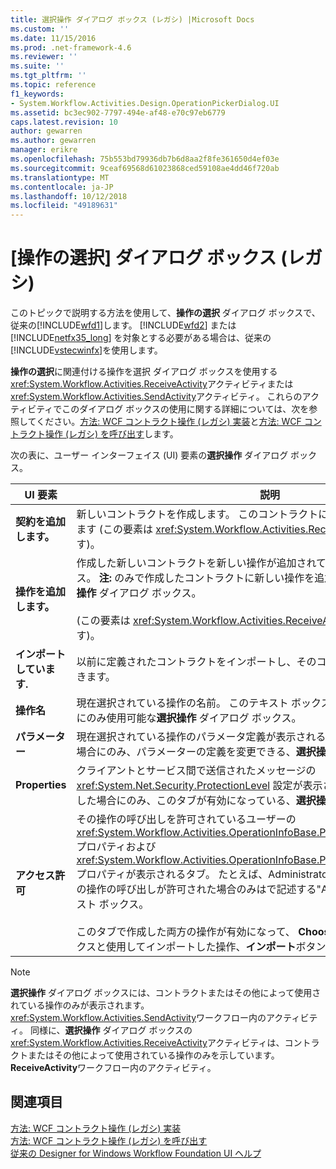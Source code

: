 ```yaml
---
title: 選択操作 ダイアログ ボックス (レガシ) |Microsoft Docs
ms.custom: ''
ms.date: 11/15/2016
ms.prod: .net-framework-4.6
ms.reviewer: ''
ms.suite: ''
ms.tgt_pltfrm: ''
ms.topic: reference
f1_keywords:
- System.Workflow.Activities.Design.OperationPickerDialog.UI
ms.assetid: bc3ec902-7797-494e-af48-e70c97eb6779
caps.latest.revision: 10
author: gewarren
ms.author: gewarren
manager: erikre
ms.openlocfilehash: 75b553bd79936db7b6d8aa2f8fe361650d4ef03e
ms.sourcegitcommit: 9ceaf69568d61023868ced59108ae4dd46f720ab
ms.translationtype: MT
ms.contentlocale: ja-JP
ms.lasthandoff: 10/12/2018
ms.locfileid: "49189631"
---
```

# <a name="choose-operation-dialog-box-legacy"></a>[操作の選択] ダイアログ ボックス (レガシ)
このトピックで説明する方法を使用して、**操作の選択**  ダイアログ ボックスで、従来の[!INCLUDE[wfd1](../includes/wfd1-md.md)]します。 [!INCLUDE[wfd2](../includes/wfd2-md.md)] または [!INCLUDE[netfx35_long](../includes/netfx35-long-md.md)] を対象とする必要がある場合は、従来の[!INCLUDE[vstecwinfx](../includes/vstecwinfx-md.md)]を使用します。  
  
 **操作の選択**に関連付ける操作を選択 ダイアログ ボックスを使用する<xref:System.Workflow.Activities.ReceiveActivity>アクティビティまたは<xref:System.Workflow.Activities.SendActivity>アクティビティ。 これらのアクティビティでこのダイアログ ボックスの使用に関する詳細については、次を参照してください。[方法: WCF コントラクト操作 (レガシ) 実装](../workflow-designer/how-to-implement-a-windows-communication-foundation-contract-operation-legacy.md)と[方法: WCF コントラクト操作 (レガシ) を呼び出す](../workflow-designer/how-to-invoke-a-windows-communication-foundation-contract-operation-legacy.md)します。  
  
 次の表に、ユーザー インターフェイス (UI) 要素の**選択操作** ダイアログ ボックス。  
  
|UI 要素|説明|  
|----------------|-----------------|  
|**契約を追加します。**|新しいコントラクトを作成します。 このコントラクトに対して新しい操作を定義できます  (この要素は <xref:System.Workflow.Activities.ReceiveActivity> でのみ使用されます)。|  
|**操作を追加します。**|作成した新しいコントラクトを新しい操作が追加されて、**選択操作** ダイアログ ボックス。 **注:** のみで作成したコントラクトに新しい操作を追加することができます、**選択操作** ダイアログ ボックス。 <br /><br /> (この要素は <xref:System.Workflow.Activities.ReceiveActivity> でのみ使用されます)。|  
|**インポートしています.**|以前に定義されたコントラクトをインポートし、そのコントラクトから操作を選択できます。|  
|**操作名**|現在選択されている操作の名前。 このテキスト ボックスは編集で操作を作成した場合にのみ使用可能な**選択操作** ダイアログ ボックス。|  
|**パラメーター**|現在選択されている操作のパラメータ定義が表示されるタブ。 **注:** で操作を作成した場合にのみ、パラメーターの定義を変更できる、**選択操作** ダイアログ ボックス。|  
|**Properties**|クライアントとサービス間で送信されたメッセージの <xref:System.Net.Security.ProtectionLevel> 設定が表示されるタブ。 **注:** で操作を作成した場合にのみ、このタブが有効になっている、**選択操作** ダイアログ ボックス。|  
|**アクセス許可**|その操作の呼び出しを許可されているユーザーの <xref:System.Workflow.Activities.OperationInfoBase.PrincipalPermissionName%2A> プロパティおよび <xref:System.Workflow.Activities.OperationInfoBase.PrincipalPermissionRole%2A> プロパティが表示されるタブ。 たとえば、Administrators グループからユーザーがその操作の呼び出しが許可された場合のみはで記述する"Administrators"、**ロール**テキスト ボックス。<br /><br /> このタブで作成した両方の操作が有効になって、 **ChooseOperation**  ダイアログ ボックスと使用してインポートした操作、**インポート**ボタンをクリックします。|  
  
> [!NOTE]
>  **選択操作** ダイアログ ボックスには、コントラクトまたはその他によって使用されている操作のみが表示されます。<xref:System.Workflow.Activities.SendActivity>ワークフロー内のアクティビティ。 同様に、**選択操作** ダイアログ ボックスの<xref:System.Workflow.Activities.ReceiveActivity>アクティビティは、コントラクトまたはその他によって使用されている操作のみを示しています。 **ReceiveActivity**ワークフロー内のアクティビティ。  
  
## <a name="see-also"></a>関連項目  
 [方法: WCF コントラクト操作 (レガシ) 実装](../workflow-designer/how-to-implement-a-windows-communication-foundation-contract-operation-legacy.md)   
 [方法: WCF コントラクト操作 (レガシ) を呼び出す](../workflow-designer/how-to-invoke-a-windows-communication-foundation-contract-operation-legacy.md)   
 [従来の Designer for Windows Workflow Foundation UI ヘルプ](../workflow-designer/legacy-designer-for-windows-workflow-foundation-ui-help.md)
